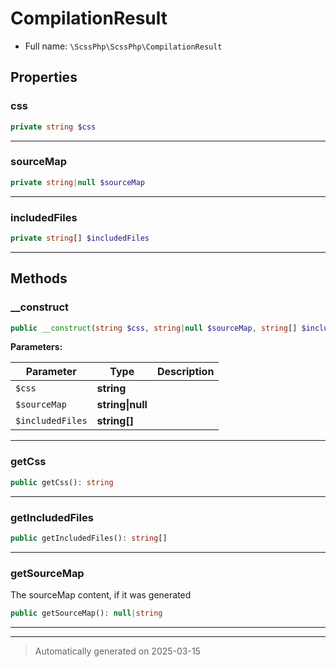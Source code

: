 
# CompilationResult





* Full name: `\ScssPhp\ScssPhp\CompilationResult`



## Properties


### css



```php
private string $css
```






***

### sourceMap



```php
private string|null $sourceMap
```






***

### includedFiles



```php
private string[] $includedFiles
```






***

## Methods


### __construct



```php
public __construct(string $css, string|null $sourceMap, string[] $includedFiles): mixed
```








**Parameters:**

| Parameter | Type | Description |
|-----------|------|-------------|
| `$css` | **string** |  |
| `$sourceMap` | **string&#124;null** |  |
| `$includedFiles` | **string[]** |  |





***

### getCss



```php
public getCss(): string
```












***

### getIncludedFiles



```php
public getIncludedFiles(): string[]
```












***

### getSourceMap

The sourceMap content, if it was generated

```php
public getSourceMap(): null|string
```












***


***
> Automatically generated on 2025-03-15
